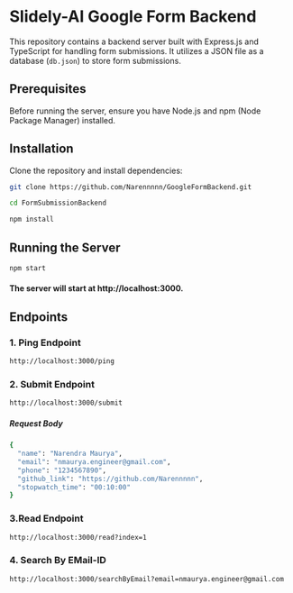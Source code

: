 # Slidely-AI Google Form Backend 

This repository contains a backend server built with Express.js and TypeScript for handling form submissions. It utilizes a JSON file as a database (`db.json`) to store form submissions.

## Prerequisites

Before running the server, ensure you have Node.js and npm (Node Package Manager) installed.

## Installation

Clone the repository and install dependencies:

```bash
git clone https://github.com/Narennnnn/GoogleFormBackend.git
```
```bash
cd FormSubmissionBackend
```
```bash
npm install
```

## Running the Server
```bash
npm start
```
#### The server will start at http://localhost:3000.

## Endpoints 
### 1. Ping Endpoint 
```bash
http://localhost:3000/ping
```
### 2. Submit Endpoint
```bash
http://localhost:3000/submit
```
##### Request Body
```bash
{
  "name": "Narendra Maurya",
  "email": "nmaurya.engineer@gmail.com",
  "phone": "1234567890",
  "github_link": "https://github.com/Narennnnn",
  "stopwatch_time": "00:10:00"
}
```

### 3.Read Endpoint
```bash
http://localhost:3000/read?index=1
```

### 4. Search By EMail-ID
```bash
http://localhost:3000/searchByEmail?email=nmaurya.engineer@gmail.com
```